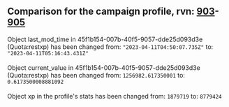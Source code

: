 ## Comparison for the campaign profile, rvn: [903](https://github.com/PRO100KatYT/FortniteProfileRevisions/tree/main/profiles/campaign/903%20campaign.json)-[905](https://github.com/PRO100KatYT/FortniteProfileRevisions/tree/main/profiles/campaign/905%20campaign.json)

Object last_mod_time in 45f1b154-007b-40f5-9057-dde25d093d3e (Quota:restxp) has been changed from: `"2023-04-11T04:50:07.735Z"` to: `"2023-04-11T05:16:43.431Z"`
<br><br>
Object current_value in 45f1b154-007b-40f5-9057-dde25d093d3e (Quota:restxp) has been changed from: `1256982.617350001` to: `0.6173500008881092`
<br><br>
Object xp in the profile's stats has been changed from: `1879719` to: `8779424`
<br><br>
